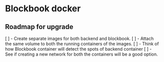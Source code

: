 # Blockbook docker

## Roadmap for upgrade

[ ] - Create separate images for both backend and blockbook.
[ ] - Attach the same volume to both the running containers of the images.
[ ] - Think of how Blockbook container will detect the spots of backend container
[ ] - See if creating a new network for both the containers will be a good option. 

